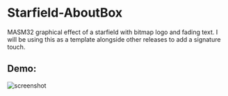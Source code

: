 # Starfield-AboutBox
MASM32 graphical effect of a starfield with bitmap logo and fading text. I will be using this as a template alongside other releases to add a signature touch.
## Demo:
![screenshot](https://github.com/elr0b0h0b0/Starfield-AboutBox/blob/main/demo.gif)
